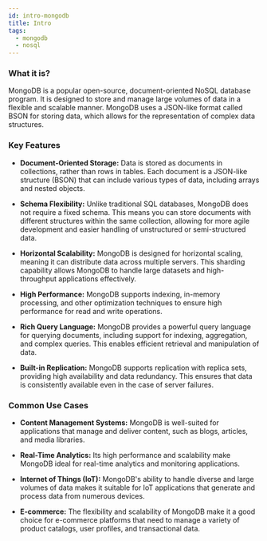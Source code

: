```yaml
---
id: intro-mongodb
title: Intro
tags:
  - mongodb
  - nosql
---
```


### What it is?

MongoDB is a popular open-source, document-oriented NoSQL database program. It is designed to store and manage large volumes of data in a flexible and scalable manner. MongoDB uses a JSON-like format called BSON for storing data, which allows for the representation of complex data structures.

### Key Features

- **Document-Oriented Storage:** Data is stored as documents in collections, rather than rows in tables. Each document is a JSON-like structure (BSON) that can include various types of data, including arrays and nested objects.

- **Schema Flexibility:** Unlike traditional SQL databases, MongoDB does not require a fixed schema. This means you can store documents with different structures within the same collection, allowing for more agile development and easier handling of unstructured or semi-structured data.

- **Horizontal Scalability:** MongoDB is designed for horizontal scaling, meaning it can distribute data across multiple servers. This sharding capability allows MongoDB to handle large datasets and high-throughput applications effectively.

- **High Performance:** MongoDB supports indexing, in-memory processing, and other optimization techniques to ensure high performance for read and write operations.

- **Rich Query Language:** MongoDB provides a powerful query language for querying documents, including support for indexing, aggregation, and complex queries. This enables efficient retrieval and manipulation of data.

- **Built-in Replication:** MongoDB supports replication with replica sets, providing high availability and data redundancy. This ensures that data is consistently available even in the case of server failures.

### Common Use Cases

- **Content Management Systems:** MongoDB is well-suited for applications that manage and deliver content, such as blogs, articles, and media libraries.

- **Real-Time Analytics:** Its high performance and scalability make MongoDB ideal for real-time analytics and monitoring applications.

- **Internet of Things (IoT):** MongoDB's ability to handle diverse and large volumes of data makes it suitable for IoT applications that generate and process data from numerous devices.

- **E-commerce:** The flexibility and scalability of MongoDB make it a good choice for e-commerce platforms that need to manage a variety of product catalogs, user profiles, and transactional data.